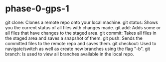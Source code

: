 # phase-0-gps-1
git clone: Clones a remote repo onto your local machine.
git status: Shows you the current status of all files with changes made.
git add: Adds some or all files that have changes to the staged area.
git commit: Takes all files in the staged area and saves a snapshot of them.
git push: Sends the committed files to the remote repo and saves them.
git checkout: Used to navigate/switch as well as create new branches using the flag "-b".
git branch: Is used to view all branches available in the local repo.
